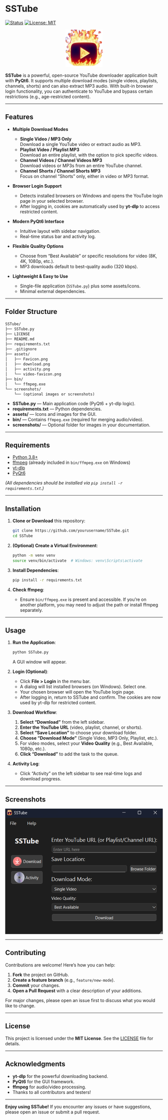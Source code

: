 # SSTube

[![Status](https://img.shields.io/badge/status-active-47c219.svg)](#) [![License: MIT](https://img.shields.io/badge/License-MIT-yellow.svg)](LICENSE)

<p align="center">
  <img src="assets/Favicon.png" width="120" height="120" alt="SSTube Icon" />
</p>

**SSTube** is a powerful, open-source YouTube downloader application built with **PyQt6**. It supports multiple download modes (single videos, playlists, channels, shorts) and can also extract MP3 audio. With built-in browser login functionality, you can authenticate to YouTube and bypass certain restrictions (e.g., age-restricted content).

---

## Features

- **Multiple Download Modes**
  - **Single Video / MP3 Only**  
    Download a single YouTube video or extract audio as MP3.
  - **Playlist Video / Playlist MP3**  
    Download an entire playlist, with the option to pick specific videos.
  - **Channel Videos / Channel Videos MP3**  
    Download videos or MP3s from an entire YouTube channel.
  - **Channel Shorts / Channel Shorts MP3**  
    Focus on channel “Shorts” only, either in video or MP3 format.

- **Browser Login Support**  
  - Detects installed browsers on Windows and opens the YouTube login page in your selected browser.
  - After logging in, cookies are automatically used by **yt-dlp** to access restricted content.

- **Modern PyQt6 Interface**  
  - Intuitive layout with sidebar navigation.
  - Real-time status bar and activity log.

- **Flexible Quality Options**  
  - Choose from “Best Available” or specific resolutions for video (8K, 4K, 1080p, etc.).
  - MP3 downloads default to best-quality audio (320 kbps).

- **Lightweight & Easy to Use**  
  - Single-file application (`SSTube.py`) plus some assets/icons.
  - Minimal external dependencies.

---

## Folder Structure

```
SSTube/
├── SSTube.py
├── LICENSE
├── README.md
├── requirements.txt
├── .gitignore
├── assets/
│   ├── Favicon.png
│   ├── download.png
│   ├── activity.png
│   └── video-favicon.png
├── bin/
│   └── ffmpeg.exe
└── screenshots/
    └── (optional images or screenshots)
```

- **SSTube.py** — Main application code (PyQt6 + yt-dlp logic).  
- **requirements.txt** — Python dependencies.  
- **assets/** — Icons and images for the GUI.  
- **bin/** — Contains `ffmpeg.exe` (required for merging audio/video).  
- **screenshots/** — Optional folder for images in your documentation.

---

## Requirements

- [Python 3.8+](https://www.python.org/downloads/)  
- [ffmpeg](https://ffmpeg.org/) (already included in `bin/ffmpeg.exe` on Windows)  
- [yt-dlp](https://github.com/yt-dlp/yt-dlp)  
- [PyQt6](https://pypi.org/project/PyQt6/)  

*(All dependencies should be installed via `pip install -r requirements.txt`.)*

---

## Installation

1. **Clone or Download** this repository:
   ```bash
   git clone https://github.com/yourusername/SSTube.git
   cd SSTube
   ```

2. **(Optional) Create a Virtual Environment**:
   ```bash
   python -m venv venv
   source venv/bin/activate  # Windows: venv\Scripts\activate
   ```

3. **Install Dependencies**:
   ```bash
   pip install -r requirements.txt
   ```

4. **Check ffmpeg**:
   - Ensure `bin/ffmpeg.exe` is present and accessible. If you’re on another platform, you may need to adjust the path or install ffmpeg separately.

---

## Usage

1. **Run the Application**:
   ```bash
   python SSTube.py
   ```
   A GUI window will appear.

2. **Login (Optional)**:
   - Click **File > Login** in the menu bar.
   - A dialog will list installed browsers (on Windows). Select one.
   - Your chosen browser will open the YouTube login page.
   - After logging in, return to SSTube and confirm. The cookies are now used by yt-dlp for restricted content.

3. **Download Workflow**:
   1. **Select “Download”** from the left sidebar.  
   2. **Enter the YouTube URL** (video, playlist, channel, or shorts).  
   3. **Select “Save Location”** to choose your download folder.  
   4. **Choose “Download Mode”** (Single Video, MP3 Only, Playlist, etc.).  
   5. For video modes, select your **Video Quality** (e.g., Best Available, 1080p, etc.).  
   6. **Click “Download”** to add the task to the queue.  

4. **Activity Log**:
   - Click “Activity” on the left sidebar to see real-time logs and download progress.

---

## Screenshots

<p align="center">
  <img src="screenshots/GUI.png" width="600" height="400" alt="Screenshots" />
</p>

---

## Contributing

Contributions are welcome! Here’s how you can help:

1. **Fork** the project on GitHub.  
2. **Create a feature branch** (e.g., `feature/new-mode`).  
3. **Commit** your changes.  
4. **Open a Pull Request** with a clear description of your additions.

For major changes, please open an issue first to discuss what you would like to change.

---

## License

This project is licensed under the **MIT License**. See the [LICENSE](LICENSE) file for details.

---

## Acknowledgments

- **yt-dlp** for the powerful downloading backend.  
- **PyQt6** for the GUI framework.  
- **ffmpeg** for audio/video processing.  
- Thanks to all contributors and testers!

---

**Enjoy using SSTube!** If you encounter any issues or have suggestions, please open an issue or submit a pull request. 
